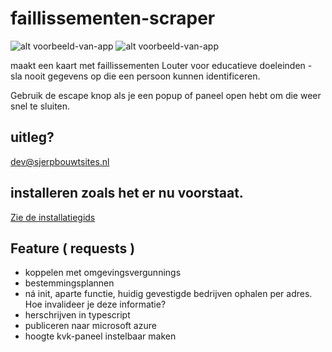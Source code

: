 # faillissementen-scraper

![alt voorbeeld-van-app](app-voorbeeld.gif)
![alt voorbeeld-van-app](app-voorbeeld-2.gif)

maakt een kaart met faillissementen
Louter voor educatieve doeleinden - sla nooit gegevens op die een persoon kunnen identificeren.

Gebruik de escape knop als je een popup of paneel open hebt om die weer snel te sluiten.

## uitleg?

dev@sjerpbouwtsites.nl

## installeren zoals het er nu voorstaat.

[Zie de installatiegids](INSTALL.md)

## Feature ( requests )

- koppelen met omgevingsvergunnings
- bestemmingsplannen
- ná init, aparte functie, huidig gevestigde bedrijven ophalen per adres. Hoe invalideer je deze informatie?
- herschrijven in typescript
- publiceren naar microsoft azure
- hoogte kvk-paneel instelbaar maken